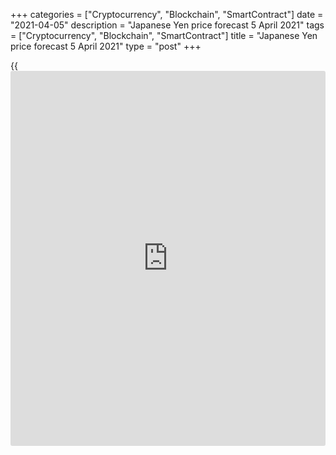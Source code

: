 +++
categories = ["Cryptocurrency", "Blockchain", "SmartContract"]
date = "2021-04-05"
description = "Japanese Yen price forecast 5 April 2021"
tags = ["Cryptocurrency", "Blockchain", "SmartContract"]
title = "Japanese Yen price forecast 5 April 2021"
type = "post"
+++

{{<iframe id="large-banner" src="https://www.bounty.group/#slide=4.0" width="100%" height="600" scrolling="no" style="border: 0px solid rgb(216, 221, 230); border-radius: 3px;">}}

2021-04-05

2021-04-05

Yen depends on the stock market. Forecast as of 05.04.2021Dmitri
Demidenko

Neither the epidemiological situation nor the state of the Japanese
economy is of particular concern to [USDJPY][1] traders. The fate of the
pair lies in the hands of US Treasuries and the Japanese stock market.
Let us discuss the Forex outlook and make up a trading plan

## Monthly Japanese yen fundamental forecast

While the dollar does not know [how to](https://www.playgroundfx.com/blog/forex-trading-how-to/) behave in response to positive US
economic data release, the yen reacts quite predictably. The release of
strong data on US PMI and employment could have two consequences. The
first one is a growth of stock indices, which is harmful to the
greenback as a safe-haven currency. The second one is a rally in
Treasury yields, which is perceived as good [news](https://www.letsplayfx.com/blog/forex-news-website/) for the USD index.
[USDJPY][1] price grows in both cases.

The Japanese buy American securities, and the Americans buy Japanese
while the yen continues to weaken. According to the Ministry of Finance
of Japan, from the beginning of February to March 20, Japanese
[investor](https://www.fintechee.com/tutorial-for-forex-trading/investor-mode/)s' net income amounted to ¥2.815 trillion from foreign bonds.
Morgan Stanley research shows that Treasuries were most actively sold at
the Asian Forex session at the turn of winter and spring, while in March
sellers were active at both at both Asian and European sessions. Thus,
Japanese [investor](https://www.fintechee.com/tutorial-for-forex-trading/investor-mode/)s were at the origins of the rapid rally in US bond
yields, which undermined [USDJPY][1] bears' position.

### Treasury sellers activity

 _Source: Wall Street Journal._

At the same time, foreign [investor](https://www.fintechee.com/tutorial-for-forex-trading/investor-mode/)s' interest in Japanese stocks is
growing. This interest was initiated by the well-known [investor](https://www.fintechee.com/tutorial-for-forex-trading/investor-mode/) Warren
Buffett, who acquired the shares of Itochu, Marubeni, Mitsubishi,
Mitsui, and Sumitomo. His company Berkshire Hathaway issues yen-
denominated debt to attract cheap resources. According to Morningstar,
net capital inflows into [ETF](https://www.fixpro.org/post/etf-liquidity/)s targeting the Japanese stock market
totaled $3.1 billion from August to January, compared with an outflow of
$22.8 billion for the period from August 2015 to July 2020.

The situation at [Nikkei 225][2] does look pretty good. In November, the
index finally updated its all-time high of 26489 recorded in 1991 and
continued the rally. The [S&P 500][3] in the same period rose from 390
to more than 4000. The Japanese stock market grew by 27% from October 1
to April 1, the US one - only by 19%. It is becoming very profitable for
foreigners to invest in Japanese issuers' securities, while hedging
against currency risks raises the [USDJP][1] prices to the maximum since
March 2020.





 _Source: Trading Economics._

The fact that the Bank of Japan is not going to abandon the ultra-easy
monetary [policy](https://www.fintechee.com/policy/) and that the Japanese government is considering
introducing another additional budget to combat the pandemic will
positively impact Japanese stock indexes and the [USDJPY][1] bulls.

### Monthly [USDJPY][1] trading plan

In my opinion, the pair's correction will be possible only if Joe Biden
has problems with passing the legislation concerning ​​raising corporate
tax from 21% to 28% through Congress. The tax project begins to meet
resistance among big businesses. The chances of its approval by
legislators are decreasing because there is a lot of money behind every
significant politician. This is modern reality. The controversy could
stall a rally in US Treasury yields. However, in my opinion, any
[USDJPY][1] obstacles on the way to 112 and 114 will be temporary. I
recommend buying the pair.







## Price chart of USDJPY in real time mode

The content of this article reflects the author’s opinion and does not
necessarily reflect the official position of LiteForex. The material
published on this page is provided for informational purposes only and
should not be considered as the provision of investment advice for the
purposes of Directive 2004/39/EC.

Rate this article:

{{value}}

( {{count}} {{title}} )

   1. my.liteforex.com/trading/chart?symbol=USDJPY&returnUrl=true
   2. my.liteforex.com/trading/chart?symbol=NI225&returnUrl=true
   3. my.liteforex.com/trading/chart?symbol=SPX&returnUrl=true
